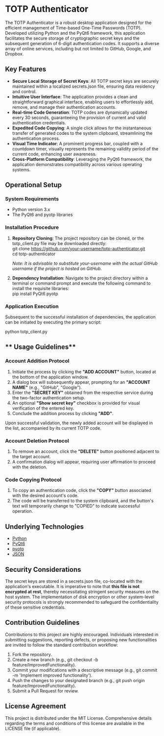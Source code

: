 # **TOTP Authenticator**

The TOTP Authenticator is a robust desktop application designed for the efficient management of Time-based One-Time Passwords (TOTP). Developed utilizing Python and the PyQt6 framework, this application facilitates the secure storage of cryptographic secret keys and the subsequent generation of 6-digit authentication codes. It supports a diverse array of online services, including but not limited to GitHub, Google, and Dropbox.

## **Key Features**

* **Secure Local Storage of Secret Keys**: All TOTP secret keys are securely maintained within a localized secrets.json file, ensuring data residency and control.  
* **Intuitive User Interface**: The application provides a clean and straightforward graphical interface, enabling users to effortlessly add, remove, and manage their authentication accounts.  
* **Real-time Code Generation**: TOTP codes are dynamically updated every 30 seconds, guaranteeing the provision of current and valid authentication credentials.  
* **Expedited Code Copying**: A single click allows for the instantaneous transfer of generated codes to the system clipboard, streamlining the authentication process.  
* **Visual Time Indicator**: A prominent progress bar, coupled with a countdown timer, visually represents the remaining validity period of the current code, enhancing user awareness.  
* **Cross-Platform Compatibility**: Leveraging the PyQt6 framework, the application demonstrates compatibility across various operating systems.

## **Operational Setup**

### **System Requirements**

* Python version 3.x  
* The PyQt6 and pyotp libraries

### **Installation Procedure**

1. **Repository Cloning**: The project repository can be cloned, or the totp\_client.py file may be downloaded directly:  
   git clone https://github.com/your-username/totp-authenticator.git  
   cd totp-authenticator

   *Note: It is advisable to substitute your-username with the actual GitHub username if the project is hosted on GitHub.*  
2. **Dependency Installation**: Navigate to the project directory within a terminal or command prompt and execute the following command to install the requisite libraries:  
   pip install PyQt6 pyotp

### **Application Execution**

Subsequent to the successful installation of dependencies, the application can be initiated by executing the primary script:

python totp\_client.py

## ** Usage Guidelines**

### **Account Addition Protocol**

1. Initiate the process by clicking the **"ADD ACCOUNT"** button, located at the bottom of the application window.  
2. A dialog box will subsequently appear, prompting for an **"ACCOUNT NAME"** (e.g., "GitHub", "Google").  
3. Enter the **"SECRET KEY"** obtained from the respective service during the two-factor authentication setup.  
4. An optional **"Show secret key"** checkbox is provided for visual verification of the entered key.  
5. Conclude the addition process by clicking **"ADD"**.

Upon successful validation, the newly added account will be displayed in the list, accompanied by its current TOTP code.

### **Account Deletion Protocol**

1. To remove an account, click the **"DELETE"** button positioned adjacent to the target account.  
2. A confirmation dialog will appear, requiring user affirmation to proceed with the deletion.

### **Code Copying Protocol**

1. To copy an authentication code, click the **"COPY"** button associated with the desired account's code.  
2. The code will be transferred to the system clipboard, and the button's text will temporarily change to "COPIED" to indicate successful operation.

## **Underlying Technologies**

* [Python](https://www.python.org/)  
* [PyQt6](https://www.riverbankcomputing.com/software/pyqt/intro)  
* [pyotp](https://pyotp.readthedocs.io/en/latest/)  
* [JSON](https://www.json.org/json-en.html)

## **Security Considerations**

The secret keys are stored in a secrets.json file, co-located with the application's executable. It is imperative to note that **this file is not encrypted at rest**, thereby necessitating stringent security measures on the host system. The implementation of disk encryption or other system-level security protocols is strongly recommended to safeguard the confidentiality of these sensitive credentials.

## **Contribution Guidelines**

Contributions to this project are highly encouraged. Individuals interested in submitting suggestions, reporting defects, or proposing new functionalities are invited to follow the standard contribution workflow:

1. Fork the repository.  
2. Create a new branch (e.g., git checkout \-b feature/ImprovedFunctionality).  
3. Commit your modifications with a descriptive message (e.g., git commit \-m 'Implement improved functionality').  
4. Push the changes to your designated branch (e.g., git push origin feature/ImprovedFunctionality).  
5. Submit a Pull Request for review.

## **License Agreement**

This project is distributed under the MIT License. Comprehensive details regarding the terms and conditions of this license are available in the LICENSE file (if applicable).
